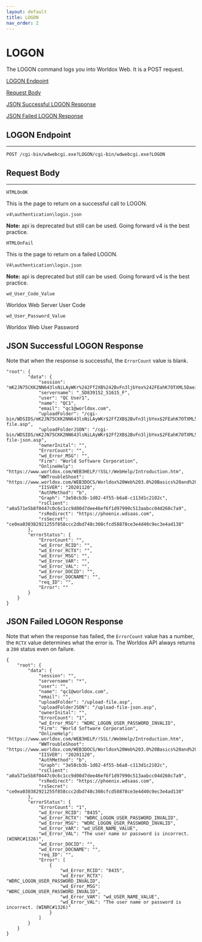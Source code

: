 ```yaml
---
layout: default
title: LOGON
nav_order: 2
---
```


# LOGON

The LOGON command logs you into Worldox Web. It is a POST request.

[LOGON Endpoint](#logon-endpoint)

[Request Body](#request-body)

[JSON Successful LOGON Response](#json-successful-logon-response)

[JSON Failed LOGON Response](#json-failed-logon-response)

## LOGON Endpoint
---------------

```
POST /cgi-bin/wdwebcgi.exe?LOGON/cgi-bin/wdwebcgi.exe?LOGON
```


## Request Body
------------

`HTMLOnOK`

This is the page to return on a successful call to LOGON.

```
v4\authentication\login.json
```

**Note:** api is deprecated but still can be used. Going forward v4 is the best practice.

`HTMLOnFail`

This is the page to return on a failed LOGON.

`V4\authentication\login.json`

**Note:** api is deprecated but still can be used. Going forward v4 is the best practice.

`wd_User_Code_Value`

Worldox Web Server User Code

`wd_User_Password_Value`

Worldox Web User Password



## JSON Successful LOGON Response

Note that when the response is successful, the `ErrorCount` value is blank.

```
"root": {
        "data": {
            "session": "mK2JN75CKK2NN643lsNiLAyWKr%242Ff2XB%242BvFn3ljbYex%242FEahK7OTXML5Daei0%243D",
            "servername": "_5D839152_51615_F",
            "user": "QC User1",
            "name": "QC1",
            "email": "qc1@worldox.com",
            "uploadFolder": "/cgi-bin/WDSIDS/mK2JN75CKK2NN643lsNiLAyWKr$2Ff2XB$2BvFn3ljbYex$2FEahK7OTXML5Daei0$3D/SAVE/upload-file.asp",
            "uploadFolderJSON": "/cgi-bin/WDSIDS/mK2JN75CKK2NN643lsNiLAyWKr$2Ff2XB$2BvFn3ljbYex$2FEahK7OTXML5Daei0$3D/SAVE/upload-file-json.asp",
            "ownerInital": "",
            "ErrorCount": "",
            "wd_Error_MSG": "",
            "Firm": "World Software Corporation",
            "OnlineHelp": "https://www.worldox.com/WEB3HELP/!SSL!/WebHelp/Introduction.htm",
            "WWTroubleShoot": "https://www.worldox.com/WEB3DOCS/Worldox%20Web%203.0%20Basics%20and%20Troubleshooting.pdf",
            "IISVER": "20201120",
            "AuthMethod": "b",
            "Graph": "3e58cb3b-1d02-4f55-b6a8-c113d1c2102c",
            "rsClient": "a0a571e5b8f0447c0c6c1cc9d00d7dee46ef6f1d97990c513aabcc04d260c7a9",
            "rsRedirect": "https://phoenix.wdsaas.com",
            "rsSecret": "ce0ea030382921255f858ccc2dbd748c308cfcd58878ce3e4d40c9ec3e4ad138"
        },
        "errorStatus": {
            "ErrorCount": "",
            "wd_Error_RCID": "",
            "wd_Error_RCTX": "",
            "wd_Error_MSG": "",
            "wd_Error_VAR": "",
            "wd_Error_VAL": "",
            "wd_Error_DOCID": "",
            "wd_Error_DOCNAME": "",
            "req_ID": "",
            "Error": ""
        }
    }
}

```

## JSON Failed LOGON Response

Note that when the response has failed, the `ErrorCount` value has a number, the `RCTX` value determines what the error is. The Worldox API always returns a `200` status even on failure.  
```
{
    "root": {
        "data": {
            "session": "",
            "servername": "*",
            "user": "",
            "name": "qc1@worldox.com",
            "email": "",
            "uploadFolder": "/upload-file.asp",
            "uploadFolderJSON": "/upload-file-json.asp",
            "ownerInital": "",
            "ErrorCount": "1",
            "wd_Error_MSG": "WDRC_LOGON_USER_PASSWORD_INVALID",
            "Firm": "World Software Corporation",
            "OnlineHelp": "https://www.worldox.com/WEB3HELP/!SSL!/WebHelp/Introduction.htm",
            "WWTroubleShoot": "https://www.worldox.com/WEB3DOCS/Worldox%20Web%203.0%20Basics%20and%20Troubleshooting.pdf",
            "IISVER": "20201120",
            "AuthMethod": "b",
            "Graph": "3e58cb3b-1d02-4f55-b6a8-c113d1c2102c",
            "rsClient": "a0a571e5b8f0447c0c6c1cc9d00d7dee46ef6f1d97990c513aabcc04d260c7a9",
            "rsRedirect": "https://phoenix.wdsaas.com",
            "rsSecret": "ce0ea030382921255f858ccc2dbd748c308cfcd58878ce3e4d40c9ec3e4ad138"
        },
        "errorStatus": {
            "ErrorCount": "1",
            "wd_Error_RCID": "8435",
            "wd_Error_RCTX": "WDRC_LOGON_USER_PASSWORD_INVALID",
            "wd_Error_MSG": "WDRC_LOGON_USER_PASSWORD_INVALID",
            "wd_Error_VAR": "wd_USER_NAME_VALUE",
            "wd_Error_VAL": "The user name or password is incorrect. (WINRC#1326)",
            "wd_Error_DOCID": "",
            "wd_Error_DOCNAME": "",
            "req_ID": "",
            "Error": [
                {
                    "wd_Error_RCID": "8435",
                    "wd_Error_RCTX": "WDRC_LOGON_USER_PASSWORD_INVALID",
                    "wd_Error_MSG": "WDRC_LOGON_USER_PASSWORD_INVALID",
                    "wd_Error_VAR": "wd_USER_NAME_VALUE",
                    "wd_Error_VAL": "The user name or password is incorrect. (WINRC#1326)"
                }
            ]
        }
    }
}
 
```

